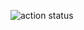![action status](https://img.shields.io/badge/icq_new-black?style=for-the-badge&logo=icq&logolColor=42F425
)
